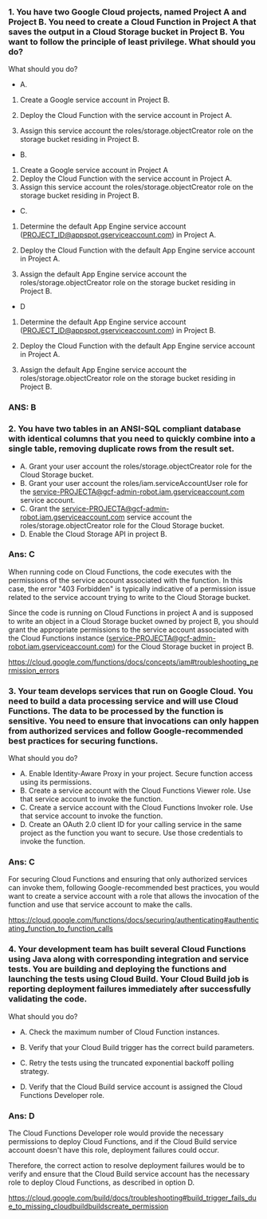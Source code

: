 ### 1. You have two Google Cloud projects, named Project A and Project B. You need to create a Cloud Function in Project A that saves the output in a Cloud Storage bucket in Project B. You want to follow the principle of least privilege. What should you do?

What should you do?

- A.
1. Create a Google service account in Project B.

2. Deploy the Cloud Function with the service account in Project A.

3. Assign this service account the roles/storage.objectCreator role on the storage bucket residing in Project B.
- B.

1. Create a Google service account in Project A
2. Deploy the Cloud Function with the service account in Project A.
3. Assign this service account the roles/storage.objectCreator role on the storage bucket residing in Project B.


- C.
1. Determine the default App Engine service account (PROJECT_ID@appspot.gserviceaccount.com) in Project A.

2. Deploy the Cloud Function with the default App Engine service account in Project A.

3. Assign the default App Engine service account the roles/storage.objectCreator role on the storage bucket residing in Project B.

- D
1. Determine the default App Engine service account (PROJECT_ID@appspot.gserviceaccount.com) in Project B.

2. Deploy the Cloud Function with the default App Engine service account in Project A.

3. Assign the default App Engine service account the roles/storage.objectCreator role on the storage bucket residing in Project B.

### ANS: B

### 2. You have two tables in an ANSI-SQL compliant database with identical columns that you need to quickly combine into a single table, removing duplicate rows from the result set.

- A. Grant your user account the roles/storage.objectCreator role for the Cloud Storage bucket.
- B. Grant your user account the roles/iam.serviceAccountUser role for the service-PROJECTA@gcf-admin-robot.iam.gserviceaccount.com service account.
- C. Grant the service-PROJECTA@gcf-admin-robot.iam.gserviceaccount.com service account the roles/storage.objectCreator role for the Cloud Storage bucket.
- D. Enable the Cloud Storage API in project B.

### Ans: C
When running code on Cloud Functions, the code executes with the permissions of the service account associated with the function. In this case, the error "403 Forbidden" is typically indicative of a permission issue related to the service account trying to write to the Cloud Storage bucket.

Since the code is running on Cloud Functions in project A and is supposed to write an object in a Cloud Storage bucket owned by project B, you should grant the appropriate permissions to the service account associated with the Cloud Functions instance (service-PROJECTA@gcf-admin-robot.iam.gserviceaccount.com) for the Cloud Storage bucket in project B.

https://cloud.google.com/functions/docs/concepts/iam#troubleshooting_permission_errors

### 3. Your team develops services that run on Google Cloud. You need to build a data processing service and will use Cloud Functions. The data to be processed by the function is sensitive. You need to ensure that invocations can only happen from authorized services and follow Google-recommended best practices for securing functions.

What should you do?

- A. Enable Identity-Aware Proxy in your project. Secure function access using its permissions.
- B. Create a service account with the Cloud Functions Viewer role. Use that service account to invoke the function.
- C. Create a service account with the Cloud Functions Invoker role. Use that service account to invoke the function.
- D. Create an OAuth 2.0 client ID for your calling service in the same project as the function you want to secure. Use those credentials to invoke the function.

### Ans: C
For securing Cloud Functions and ensuring that only authorized services can invoke them, following Google-recommended best practices, you would want to create a service account with a role that allows the invocation of the function and use that service account to make the calls.

https://cloud.google.com/functions/docs/securing/authenticating#authenticating_function_to_function_calls

### 4. Your development team has built several Cloud Functions using Java along with corresponding integration and service tests. You are building and deploying the functions and launching the tests using Cloud Build. Your Cloud Build job is reporting deployment failures immediately after successfully validating the code.

What should you do?

- A. Check the maximum number of Cloud Function instances.

- B. Verify that your Cloud Build trigger has the correct build parameters.

- C. Retry the tests using the truncated exponential backoff polling strategy.

- D. Verify that the Cloud Build service account is assigned the Cloud Functions Developer role.

### Ans: D

The Cloud Functions Developer role would provide the necessary permissions to deploy Cloud Functions, and if the Cloud Build service account doesn't have this role, deployment failures could occur.

Therefore, the correct action to resolve deployment failures would be to verify and ensure that the Cloud Build service account has the necessary role to deploy Cloud Functions, as described in option D.

https://cloud.google.com/build/docs/troubleshooting#build_trigger_fails_due_to_missing_cloudbuildbuildscreate_permission



